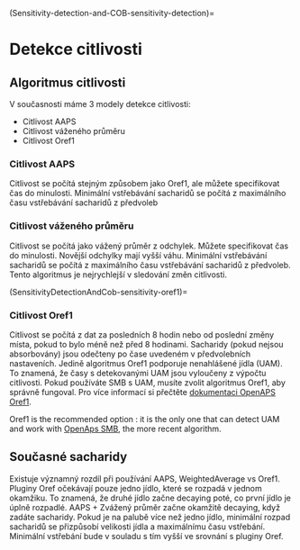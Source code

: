 (Sensitivity-detection-and-COB-sensitivity-detection)=

# Detekce citlivosti

## Algoritmus citlivosti

V současnosti máme 3 modely detekce citlivosti:

* Citlivost AAPS
* Citlivost váženého průměru
* Citlivost Oref1

### Citlivost AAPS

Citlivost se počítá stejným způsobem jako Oref1, ale můžete specifikovat čas do minulosti. Minimální vstřebávání sacharidů se počítá z maximálního času vstřebávání sacharidů z předvoleb

### Citlivost váženého průměru

Citlivost se počítá jako vážený průměr z odchylek. Můžete specifikovat čas do minulosti. Novější odchylky mají vyšší váhu. Minimální vstřebávání sacharidů se počítá z maximálního času vstřebávání sacharidů z předvoleb. Tento algoritmus je nejrychlejší v sledování změn citlivosti.

(SensitivityDetectionAndCob-sensitivity-oref1)=

### Citlivost Oref1

Citlivost se počítá z dat za posledních 8 hodin nebo od poslední změny místa, pokud to bylo méně než před 8 hodinami. Sacharidy (pokud nejsou absorbovány) jsou odečteny po čase uvedeném v předvolebních nastaveních. Jedině algoritmus Oref1 podporuje nenahlášené jídla (UAM). To znamená, že časy s detekovanými UAM jsou vyloučeny z výpočtu citlivosti. Pokud používáte SMB s UAM, musíte zvolit algoritmus Oref1, aby správně fungoval. Pro více informací si přečtěte [dokumentaci OpenAPS Oref1](https://openaps.readthedocs.io/en/latest/docs/Customize-Iterate/oref1.html).

Oref1 is the recommended option : it is the only one that can detect UAM and work with [OpenAps SMB](#Open-APS-features-super-micro-bolus-smb), the more recent algorithm.

## Současné sacharidy

Existuje významný rozdíl při používání AAPS, WeightedAverage vs Oref1. Pluginy Oref očekávají pouze jedno jídlo, které se rozpadá v jednom okamžiku. To znamená, že druhé jídlo začne decaying poté, co první jídlo je úplně rozpadlé. AAPS + Zvážený průměr začne okamžitě decaying, když zadáte sacharidy. Pokud je na palubě více než jedno jídlo, minimální rozpad sacharidů se přizpůsobí velikosti jídla a maximálnímu času vstřebání. Minimální vstřebání bude v souladu s tím vyšší ve srovnání s pluginy Oref.